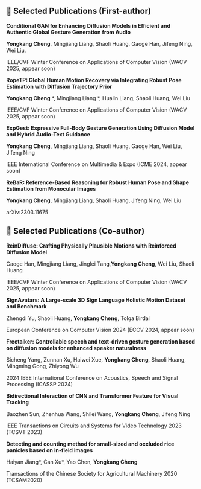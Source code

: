 ## 📝 Selected Publications (First-author)

**Conditional GAN for Enhancing Diffusion Models in Efficient and Authentic Global Gesture Generation from Audio**

**Yongkang Cheng**, Mingjiang Liang, Shaoli Huang, Gaoge Han, Jifeng Ning, Wei Liu.

IEEE/CVF Winter Conference on Applications of Computer Vision (WACV 2025, appear soon)


                      
**RopeTP: Global Human Motion Recovery via Integrating Robust Pose Estimation with Diffusion Trajectory Prior**

**Yongkang Cheng** *, Mingjiang Liang *, Hualin Liang, Shaoli Huang, Wei Liu

IEEE/CVF Winter Conference on Applications of Computer Vision (WACV 2025, appear soon)



**ExpGest: Expressive Full-Body Gesture Generation Using Diffusion Model and Hybrid Audio-Text Guidance**

**Yongkang Cheng**, Mingjiang Liang, Shaoli Huang, Gaoge Han, Wei Liu, Jifeng Ning

IEEE International Conference on Multimedia & Expo (ICME 2024, appear soon)



**ReBaR: Reference-Based Reasoning for Robust Human Pose and Shape Estimation from Monocular Images**

**Yongkang Cheng**, Mingjiang Liang, Shaoli Huang, Jifeng Ning, Wei Liu

arXiv:2303.11675

## 📝 Selected Publications (Co-author)

**ReinDiffuse: Crafting Physically Plausible Motions with Reinforced Diffusion Model**

Gaoge Han, Mingjiang Liang, Jinglei Tang,**Yongkang Cheng**, Wei Liu, Shaoli Huang

IEEE/CVF Winter Conference on Applications of Computer Vision (WACV 2025, appear soon)



**SignAvatars: A Large-scale 3D Sign Language Holistic Motion Dataset and Benchmark**

Zhengdi Yu, Shaoli Huang, **Yongkang Cheng**, Tolga Birdal

European Conference on Computer Vision 2024 (ECCV 2024, appear soon)



**Freetalker: Controllable speech and text-driven gesture generation based on diffusion models for enhanced speaker naturalness**

Sicheng Yang, Zunnan Xu, Haiwei Xue, **Yongkang Cheng**, Shaoli Huang, Mingming Gong, Zhiyong Wu

2024 IEEE International Conference on Acoustics, Speech and Signal Processing (ICASSP 2024)



**Bidirectional Interaction of CNN and Transformer Feature for Visual Tracking**

Baozhen Sun, Zhenhua Wang, Shilei Wang, **Yongkang Cheng**, Jifeng Ning

IEEE Transactions on Circuits and Systems for Video Technology 2023 (TCSVT 2023)



**Detecting and counting method for small-sized and occluded rice panicles based on in-field images**

Haiyan Jiang*, Can Xu*, Yao Chen, **Yongkang Cheng**

Transactions of the Chinese Society for Agricultural Machinery 2020 (TCSAM2020)

<!--
<h2 id="publications" style="margin: 2px 0px -15px;">Publications</h2>

<div class="publications">
<ol class="bibliography">

{% for link in site.data.publications.main %}

<li>
<div class="pub-row">
  <div class="col-sm-3 abbr" style="position: relative;padding-right: 15px;padding-left: 15px;">
    {% if link.image %} 
    <img src="{{ link.image }}" class="teaser img-fluid z-depth-1" style="width=100;height=40%">
    {% if link.conference_short %} 
    <abbr class="badge">{{ link.conference_short }}</abbr>
    {% endif %}
    {% endif %}
  </div>
  <div class="col-sm-9" style="position: relative;padding-right: 15px;padding-left: 20px;">
      <div class="title"><a href="{{ link.pdf }}">{{ link.title }}</a></div>
      <div class="author">{{ link.authors }}</div>
      <div class="periodical"><em>{{ link.conference }}</em>
      </div>
    <div class="links">
      {% if link.pdf %} 
      <a href="{{ link.pdf }}" class="btn btn-sm z-depth-0" role="button" target="_blank" style="font-size:12px;">PDF</a>
      {% endif %}
      {% if link.code %} 
      <a href="{{ link.code }}" class="btn btn-sm z-depth-0" role="button" target="_blank" style="font-size:12px;">Code</a>
      {% endif %}
      {% if link.page %} 
      <a href="{{ link.page }}" class="btn btn-sm z-depth-0" role="button" target="_blank" style="font-size:12px;">Project Page</a>
      {% endif %}
      {% if link.bibtex %} 
      <a href="{{ link.bibtex }}" class="btn btn-sm z-depth-0" role="button" target="_blank" style="font-size:12px;">BibTex</a>
      {% endif %}
      {% if link.notes %} 
      <strong> <i style="color:#e74d3c">{{ link.notes }}</i></strong>
      {% endif %}
      {% if link.others %} 
      {{ link.others }}
      {% endif %}
    </div>
  </div>
</div>
</li>
<br>

{% endfor %}

</ol>
</div>

-->
